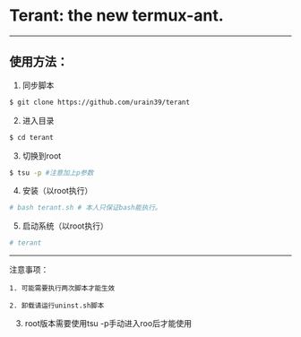 # Terant: the new termux-ant.

--------------------------------------------

## 使用方法：


1. 同步脚本
````sh
$ git clone https://github.com/urain39/terant
````

2. 进入目录
````sh
$ cd terant
````
3. 切换到root
````sh
$ tsu -p #注意加上p参数
````
4. 安装（以root执行）
````sh
# bash terant.sh # 本人只保证bash能执行。
````
5. 启动系统（以root执行）
````sh
# terant
````
----------------------------------------------

注意事项：

    1. 可能需要执行两次脚本才能生效
    
    2. 卸载请运行uninst.sh脚本
    
    3. root版本需要使用tsu -p手动进入roo后才能使用

